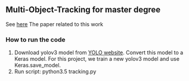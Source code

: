 ## Multi-Object-Tracking for master degree

See [here](https://drive.google.com/file/d/18R2NxpGUo8mMQg2RjrgbaQTGbNG-QrIo/view?usp=sharing) The paper related to this work

### How to run the code

1. Download yolov3 model from [YOLO website](http://pjreddie.com/darknet/yolo/). Convert this model to a Keras model. For this project, we train a new yolov3 model and use Keras.save_model.
2. Run script: python3.5 tracking.py
